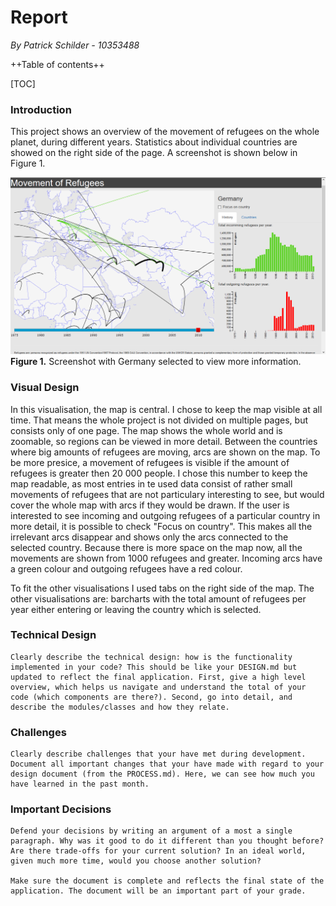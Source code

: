 # Report
*By Patrick Schilder - 10353488*

++Table of contents++

[TOC]


### Introduction

This project shows an overview of the movement of refugees on the whole planet, during different years. Statistics about individual countries are showed on the right side of the page. A screenshot is shown below in Figure 1.
    
![](doc/screenshot.png)
**Figure 1.** Screenshot with Germany selected to view more information.
    
### Visual Design

In this visualisation, the map is central. I chose to keep the map visible at all time. That means the whole project is not divided on multiple pages, but consists only of one page.
The map shows the whole world and is zoomable, so regions can be viewed in more detail. Between the countries where big amounts of refugees are moving, arcs are shown on the map. To be more presice, a movement of refugees is visible if the amount of refugees is greater then 20 000 people. I chose this number to keep the map readable, as most entries in te used data consist of rather small movements of refugees that are not particulary interesting to see, but would cover the whole map with arcs if they would be drawn.
If the user is interested to see incoming and outgoing refugees of a particular country in more detail, it is possible to check "Focus on country". This makes all the irrelevant arcs disappear and shows only the arcs connected to the selected country. Because there is more space on the map now, all the movements are shown from 1000 refugees and greater. Incoming arcs have a green colour and outgoing refugees have a red colour.

To fit the other visualisations I used tabs on the right side of the map. The other visualisations are: barcharts with the total amount of refugees per year either entering or leaving the country which is selected.

### Technical Design
    Clearly describe the technical design: how is the functionality implemented in your code? This should be like your DESIGN.md but updated to reflect the final application. First, give a high level overview, which helps us navigate and understand the total of your code (which components are there?). Second, go into detail, and describe the modules/classes and how they relate.
    
### Challenges

    Clearly describe challenges that your have met during development. Document all important changes that your have made with regard to your design document (from the PROCESS.md). Here, we can see how much you have learned in the past month.
    
### Important Decisions

    Defend your decisions by writing an argument of a most a single paragraph. Why was it good to do it different than you thought before? Are there trade-offs for your current solution? In an ideal world, given much more time, would you choose another solution?

    Make sure the document is complete and reflects the final state of the application. The document will be an important part of your grade.
